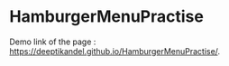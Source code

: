 # HamburgerMenuPractise

Demo link of the page : https://deeptikandel.github.io/HamburgerMenuPractise/.
